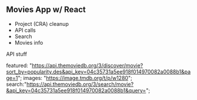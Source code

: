 ## Movies App w/ React


- Project (CRA) cleanup
- API calls
- Search
- Movies info

API stuff

featured: "https://api.themoviedb.org/3/discover/movie?sort_by=popularity.des&api_key=04c35731a5ee918f014970082a0088b1&page=1";
images: "https://image.tmdb.org/t/p/w1280";
search:"https://api.themoviedb.org/3/search/movie?&api_key=04c35731a5ee918f014970082a0088b1&query=";